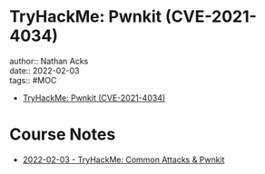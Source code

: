 # TryHackMe: Pwnkit (CVE-2021-4034)

author:: Nathan Acks  
date:: 2022-02-03  
tags:: #MOC

* [TryHackMe: Pwnkit (CVE-2021-4034)](https://tryhackme.com/room/pwnkit)

# Course Notes

* [2022-02-03 - TryHackMe: Common Attacks & Pwnkit](../log/2022-02-03-tryhackme-common-attacks-and-pwnkit.md)
